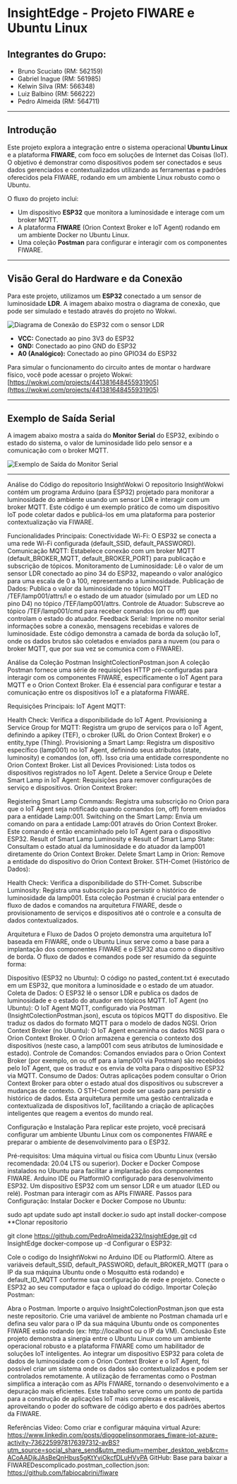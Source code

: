 # InsightEdge - Projeto FIWARE e Ubuntu Linux

## Integrantes do Grupo:

* Bruno Scuciato (RM: 562159)
* Gabriel Inague (RM: 561985)
* Kelwin Silva (RM: 566348)
* Luiz Balbino (RM: 566222)
* Pedro Almeida (RM: 564711)

---

## Introdução

Este projeto explora a integração entre o sistema operacional **Ubuntu Linux** e a plataforma **FIWARE**, com foco em soluções de Internet das Coisas (IoT). O objetivo é demonstrar como dispositivos podem ser conectados e seus dados gerenciados e contextualizados utilizando as ferramentas e padrões oferecidos pela FIWARE, rodando em um ambiente Linux robusto como o Ubuntu.

O fluxo do projeto inclui:

* Um dispositivo **ESP32** que monitora a luminosidade e interage com um broker MQTT.
* A plataforma **FIWARE** (Orion Context Broker e IoT Agent) rodando em um ambiente Docker no Ubuntu Linux.
* Uma coleção **Postman** para configurar e interagir com os componentes FIWARE.

---

## Visão Geral do Hardware e da Conexão

Para este projeto, utilizamos um **ESP32** conectado a um sensor de luminosidade **LDR**. A imagem abaixo mostra o diagrama de conexão, que pode ser simulado e testado através do projeto no Wokwi.

![Diagrama de Conexão do ESP32 com o sensor LDR](assets/images/Esp32.png)

* **VCC:** Conectado ao pino 3V3 do ESP32
* **GND:** Conectado ao pino GND do ESP32
* **A0 (Analógico):** Conectado ao pino GPIO34 do ESP32

Para simular o funcionamento do circuito antes de montar o hardware físico, você pode acessar o projeto Wokwi:
[https://wokwi.com/projects/441381648455931905](https://wokwi.com/projects/441381648455931905)

---

## Exemplo de Saída Serial

A imagem abaixo mostra a saída do **Monitor Serial** do ESP32, exibindo o estado do sistema, o valor de luminosidade lido pelo sensor e a comunicação com o broker MQTT.

![Exemplo de Saída do Monitor Serial](assets/images/terminalesp32.png)

---

Análise do Código do repositorio InsightWokwi
O repositorio InsightWokwi contém um programa Arduino (para ESP32) projetado para monitorar a luminosidade do ambiente usando um sensor LDR e interagir com um broker MQTT. Este código é um exemplo prático de como um dispositivo IoT pode coletar dados e publicá-los em uma plataforma para posterior contextualização via FIWARE.

Funcionalidades Principais:
Conectividade Wi-Fi: O ESP32 se conecta a uma rede Wi-Fi configurada (default_SSID, default_PASSWORD).
Comunicação MQTT: Estabelece conexão com um broker MQTT (default_BROKER_MQTT, default_BROKER_PORT) para publicação e subscrição de tópicos.
Monitoramento de Luminosidade: Lê o valor de um sensor LDR conectado ao pino 34 do ESP32, mapeando o valor analógico para uma escala de 0 a 100, representando a luminosidade.
Publicação de Dados: Publica o valor da luminosidade no tópico MQTT /TEF/lamp001/attrs/l e o estado de um atuador (simulado por um LED no pino D4) no tópico /TEF/lamp001/attrs.
Controle de Atuador: Subscreve ao tópico /TEF/lamp001/cmd para receber comandos (on ou off) que controlam o estado do atuador.
Feedback Serial: Imprime no monitor serial informações sobre a conexão, mensagens recebidas e valores de luminosidade.
Este código demonstra a camada de borda da solução IoT, onde os dados brutos são coletados e enviados para a nuvem (ou para o broker MQTT, que por sua vez se comunica com o FIWARE).

Análise da Coleção Postman InsightColectionPostman.json
A coleção Postman fornece uma série de requisições HTTP pré-configuradas para interagir com os componentes FIWARE, especificamente o IoT Agent para MQTT e o Orion Context Broker. Ela é essencial para configurar e testar a comunicação entre os dispositivos IoT e a plataforma FIWARE.

Requisições Principais:
IoT Agent MQTT:

Health Check: Verifica a disponibilidade do IoT Agent.
Provisioning a Service Group for MQTT: Registra um grupo de serviços para o IoT Agent, definindo a apikey (TEF), o cbroker (URL do Orion Context Broker) e o entity_type (Thing).
Provisioning a Smart Lamp: Registra um dispositivo específico (lamp001) no IoT Agent, definindo seus atributos (state, luminosity) e comandos (on, off). Isso cria uma entidade correspondente no Orion Context Broker.
List all Devices Provisioned: Lista todos os dispositivos registrados no IoT Agent.
Delete a Service Group e Delete Smart Lamp in IoT Agent: Requisições para remover configurações de serviço e dispositivos.
Orion Context Broker:

Registering Smart Lamp Commands: Registra uma subscrição no Orion para que o IoT Agent seja notificado quando comandos (on, off) forem enviados para a entidade Lamp:001.
Switching on the Smart Lamp: Envia um comando on para a entidade Lamp:001 através do Orion Context Broker. Este comando é então encaminhado pelo IoT Agent para o dispositivo ESP32.
Result of Smart Lamp Luminosity e Result of Smart Lamp State: Consultam o estado atual da luminosidade e do atuador da lamp001 diretamente do Orion Context Broker.
Delete Smart Lamp in Orion: Remove a entidade do dispositivo do Orion Context Broker.
STH-Comet (Histórico de Dados):

Health Check: Verifica a disponibilidade do STH-Comet.
Subscribe Luminosity: Registra uma subscrição para persistir o histórico de luminosidade da lamp001.
Esta coleção Postman é crucial para entender o fluxo de dados e comandos na arquitetura FIWARE, desde o provisionamento de serviços e dispositivos até o controle e a consulta de dados contextualizados.

Arquitetura e Fluxo de Dados
O projeto demonstra uma arquitetura IoT baseada em FIWARE, onde o Ubuntu Linux serve como a base para a implantação dos componentes FIWARE e o ESP32 atua como o dispositivo de borda. O fluxo de dados e comandos pode ser resumido da seguinte forma:

Dispositivo (ESP32 no Ubuntu): O código no pasted_content.txt é executado em um ESP32, que monitora a luminosidade e o estado de um atuador.
Coleta de Dados: O ESP32 lê o sensor LDR e publica os dados de luminosidade e o estado do atuador em tópicos MQTT.
IoT Agent (no Ubuntu): O IoT Agent MQTT, configurado via Postman (InsightColectionPostman.json), escuta os tópicos MQTT do dispositivo. Ele traduz os dados do formato MQTT para o modelo de dados NGSI.
Orion Context Broker (no Ubuntu): O IoT Agent encaminha os dados NGSI para o Orion Context Broker. O Orion armazena e gerencia o contexto dos dispositivos (neste caso, a lamp001 com seus atributos de luminosidade e estado).
Controle de Comandos: Comandos enviados para o Orion Context Broker (por exemplo, on ou off para a lamp001 via Postman) são recebidos pelo IoT Agent, que os traduz e os envia de volta para o dispositivo ESP32 via MQTT.
Consumo de Dados: Outras aplicações podem consultar o Orion Context Broker para obter o estado atual dos dispositivos ou subscrever a mudanças de contexto. O STH-Comet pode ser usado para persistir o histórico de dados.
Esta arquitetura permite uma gestão centralizada e contextualizada de dispositivos IoT, facilitando a criação de aplicações inteligentes que reagem a eventos do mundo real.

Configuração e Instalação
Para replicar este projeto, você precisará configurar um ambiente Ubuntu Linux com os componentes FIWARE e preparar o ambiente de desenvolvimento para o ESP32.

Pré-requisitos:
Uma máquina virtual ou física com Ubuntu Linux (versão recomendada: 20.04 LTS ou superior).
Docker e Docker Compose instalados no Ubuntu para facilitar a implantação dos componentes FIWARE.
Arduino IDE ou PlatformIO configurado para desenvolvimento ESP32.
Um dispositivo ESP32 com um sensor LDR e um atuador (LED ou relé).
Postman para interagir com as APIs FIWARE.
Passos para Configuração:
Instalar Docker e Docker Compose no Ubuntu:

sudo apt update
sudo apt install docker.io
sudo apt install docker-compose
**Clonar repositorio

git clone https://github.com/PedroAlmeida232/InsightEdge.git
cd InsightEdge
 docker-compose up -d
Configurar o ESP32:

Cole o codigo do InsightWokwi no Arduino IDE ou PlatformIO.
Altere as variáveis default_SSID, default_PASSWORD, default_BROKER_MQTT (para o IP da sua máquina Ubuntu onde o Mosquitto está rodando) e default_ID_MQTT conforme sua configuração de rede e projeto.
Conecte o ESP32 ao seu computador e faça o upload do código.
Importar Coleção Postman:

Abra o Postman.
Importe o arquivo InsightColectionPostman.json que esta neste repositorio.
Crie uma variável de ambiente no Postman chamada url e defina seu valor para o IP da sua máquina Ubuntu onde os componentes FIWARE estão rodando (ex: http://localhost ou o IP da VM).
Conclusão
Este projeto demonstra a sinergia entre o Ubuntu Linux como um ambiente operacional robusto e a plataforma FIWARE como um habilitador de soluções IoT inteligentes. Ao integrar um dispositivo ESP32 para coleta de dados de luminosidade com o Orion Context Broker e o IoT Agent, foi possível criar um sistema onde os dados são contextualizados e podem ser controlados remotamente. A utilização de ferramentas como o Postman simplifica a interação com as APIs FIWARE, tornando o desenvolvimento e a depuração mais eficientes. Este trabalho serve como um ponto de partida para a construção de aplicações IoT mais complexas e escaláveis, aproveitando o poder do software de código aberto e dos padrões abertos da FIWARE.

Referências
Vídeo: Como criar e configurar máquina virtual Azure: https://www.linkedin.com/posts/diogopelinsonmoraes_fiware-iot-azure-activity-7362259978176397312-avBS?utm_source=social_share_send&utm_medium=member_desktop_web&rcm=ACoAADjkJAsBeQnHbus5gKtYviOkcfDLuHVvPA
GitHub: Base para baixar a FIWAREDescomplicado.postman_collection.json: https://github.com/fabiocabrini/fiware
